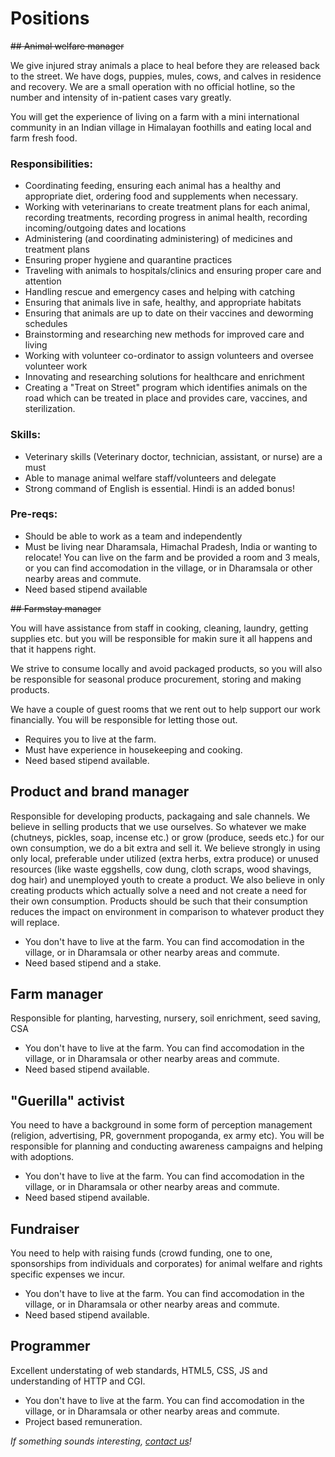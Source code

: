 <!--

Title: Positions

-->

Positions
=====
<strike>## Animal welfare manager</strike>

 We give injured stray animals a place to heal before they are released back to the street. We have dogs, puppies, mules, cows, and calves in residence and recovery. We are a small operation with no official hotline, so the number and intensity of in-patient cases vary greatly.

You will get the experience of living on a farm with a mini international community in an Indian village in Himalayan foothills and eating local and farm fresh food. 

### Responsibilities:

* Coordinating feeding, ensuring each animal has a healthy and appropriate diet, ordering food and supplements when necessary.
* Working with veterinarians to create treatment plans for each animal, recording treatments, recording progress in animal health, recording incoming/outgoing dates and locations
* Administering (and coordinating administering) of medicines and treatment plans
* Ensuring proper hygiene and quarantine practices
* Traveling with animals to hospitals/clinics and ensuring proper care and attention
* Handling rescue and emergency cases and helping with catching
* Ensuring that animals live in safe, healthy, and appropriate habitats
* Ensuring that animals are up to date on their vaccines and deworming schedules
* Brainstorming and researching new methods for improved care and living
* Working with volunteer co-ordinator to assign volunteers and oversee volunteer work
* Innovating and researching solutions for healthcare and enrichment
* Creating a "Treat on Street" program which identifies animals on the road which can be treated in place and provides care, vaccines, and sterilization.

### Skills:

* Veterinary skills (Veterinary doctor, technician, assistant, or nurse) are a must
* Able to manage animal welfare staff/volunteers and delegate
* Strong command of English is essential. Hindi is an added bonus!

### Pre-reqs:

* Should be able to work as a team and independently
* Must be living near Dharamsala, Himachal Pradesh, India or wanting to relocate! You can live on the farm and be provided a room and 3 meals, or you can find accomodation in the village, or in Dharamsala or other nearby areas and commute. 
* Need based stipend available


<strike>## Farmstay manager</strike>

You will have assistance from staff in cooking, cleaning, laundry, getting supplies etc. but you will be responsible for makin sure it all happens and that it happens right.  

We strive to consume locally and avoid packaged products, so you will also be responsible for seasonal produce procurement, storing and making products.

We have a couple of guest rooms that we rent out to help support our work financially. You will be responsible for letting those out.

* Requires you to live at the farm.
* Must have experience in housekeeping and cooking.
* Need based stipend available. 

## Product and brand manager

Responsible for developing products, packagaing and sale channels. We believe in selling products that we use ourselves. So whatever we make (chutneys, pickles, soap, incense etc.) or grow (produce, seeds etc.) for our own consumption, we do a bit extra and sell it. We believe strongly in using only local, preferable under utilized  (extra herbs, extra produce) or unused resources (like waste eggshells, cow dung, cloth scraps, wood shavings, dog hair) and unemployed youth to create a product. We also believe in only creating products which actually solve a need and not create a need for their own consumption. Products should be such that their consumption reduces the impact on environment in comparison to whatever product they will replace.

* You don't have to live at the farm. You can find accomodation in the village, or in Dharamsala or other nearby areas and commute. 
* Need based stipend and a stake.

## Farm manager

Responsible for planting, harvesting, nursery, soil enrichment, seed saving, CSA

* You don't have to live at the farm. You can find accomodation in the village, or in Dharamsala or other nearby areas and commute. 
* Need based stipend available.

## "Guerilla" activist

You need to have a background in some form of perception management (religion, advertising, PR, government propoganda, ex army etc). You will be responsible for planning and conducting awareness campaigns and helping with adoptions.

* You don't have to live at the farm. You can find accomodation in the village, or in Dharamsala or other nearby areas and commute. 
* Need based stipend available.


## Fundraiser

You need to help with raising funds (crowd funding, one to one, sponsorships from individuals and corporates) for animal welfare and rights specific expenses we incur.

* You don't have to live at the farm. You can find accomodation in the village, or in Dharamsala or other nearby areas and commute. 
* Need based stipend available.

## Programmer

Excellent understating of web standards, HTML5, CSS, JS and understanding of HTTP and CGI.

* You don't have to live at the farm. You can find accomodation in the village, or in Dharamsala or other nearby areas and commute. 
* Project based remuneration.


<i>If something sounds interesting, [contact us](/?p=contact)!</i>
